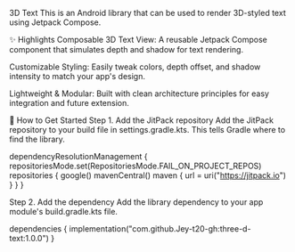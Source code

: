 3D Text
This is an Android library that can be used to render 3D-styled text using Jetpack Compose.

✨ Highlights
Composable 3D Text View: A reusable Jetpack Compose component that simulates depth and shadow for text rendering.

Customizable Styling: Easily tweak colors, depth offset, and shadow intensity to match your app's design.

Lightweight & Modular: Built with clean architecture principles for easy integration and future extension.

🚀 How to Get Started
Step 1. Add the JitPack repository
Add the JitPack repository to your build file in settings.gradle.kts. This tells Gradle where to find the library.

dependencyResolutionManagement {
    repositoriesMode.set(RepositoriesMode.FAIL_ON_PROJECT_REPOS)
    repositories {
        google()
        mavenCentral()
        maven { url = uri("https://jitpack.io") }
    }
}

Step 2. Add the dependency
Add the library dependency to your app module's build.gradle.kts file.

dependencies {
    implementation("com.github.Jey-t20-gh:three-d-text:1.0.0")
}

